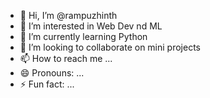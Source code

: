 - 👋 Hi, I’m @rampuzhinth
- 👀 I’m interested in Web Dev nd ML
- 🌱 I’m currently learning Python
- 💞️ I’m looking to collaborate on mini projects
- 📫 How to reach me ...
- 😄 Pronouns: ...
- ⚡ Fun fact: ...

<!---
rampuzhinth/rampuzhinth is a ✨ special ✨ repository because its `README.md` (this file) appears on your GitHub profile.
You can click the Preview link to take a look at your changes.
--->
